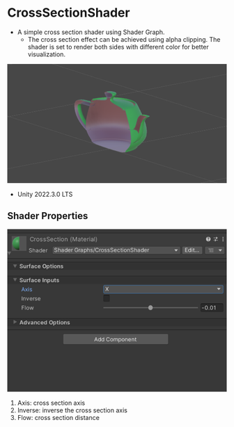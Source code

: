 # CrossSectionShader

* A simple cross section shader using Shader Graph.
	* The cross section effect can be achieved using alpha clipping. The shader is set to render both sides with different color for better visualization.

![Screenshot](Screenshot.png?raw=true "Screenshot")
* Unity 2022.3.0 LTS

## Shader Properties
![Screenshot](Screenshot_1.png?raw=true "Screenshot")
1. Axis: cross section axis
1. Inverse: inverse the cross section axis
1. Flow: cross section distance
